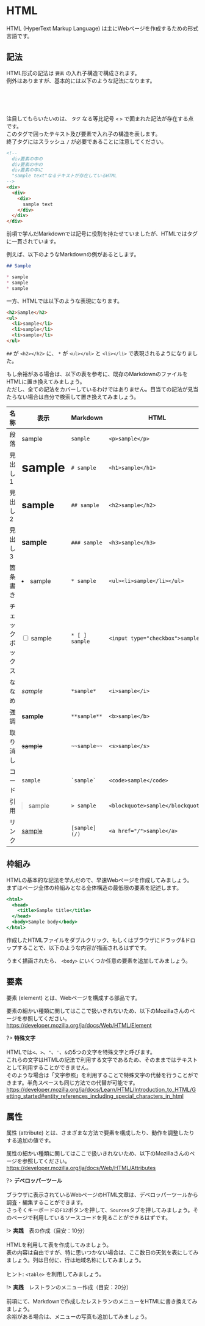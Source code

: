 HTML
===

HTML (HyperText Markup Language) は主にWebページを作成するための形式言語です。

## 記法

HTML形式の記法は `要素` の入れ子構造で構成されます。<br>
例外はありますが、基本的には以下のような記法になります。

<br><object type="image/svg+xml" data="svg/element.svg"></object><br><br>

注目してもらいたいのは、 `タグ` なる等比記号 `<` `>` で囲まれた記法が存在する点です。<br>
このタグで囲ったテキスト及び要素で入れ子の構造を表します。<br>
終了タグにはスラッシュ `/` が必要であることに注意してください。

```html
<!--
  div要素の中の
  div要素の中の
  div要素の中に
  "sample text"なるテキストが存在しているHTML
-->
<div>
  <div>
    <div>
      sample text
    </div>
  </div>
</div>
```

前項で学んだMarkdownでは記号に役割を持たせていましたが、HTMLではタグに一貫されています。

例えば、以下のようなMarkdownの例があるとします。

```markdown
## Sample

* sample
* sample
* sample
```

一方、HTMLでは以下のような表現になります。

```html
<h2>Sample</h2>
<ul>
  <li>sample</li>
  <li>sample</li>
  <li>sample</li>
</ul>
```

`##` が `<h2></h2>` に、 `*` が `<ul></ul>` と `<li></li>` で表現されるようになりました。

もし余裕がある場合は、以下の表を参考に、既存のMarkdownのファイルをHTMLに置き換えてみましょう。<br>
ただし、全ての記法をカバーしているわけではありません。目当ての記法が見当たらない場合は自分で検索して置き換えてみましょう。

名称 | 表示 | Markdown | HTML
--- | --- | --- | ---
段落         | <p style="margin: 0;">sample</p>    | `sample`     | `<p>sample</p>`
見出し1      | <h1 style="margin: 0;">sample</h1>  | `# sample`   | `<h1>sample</h1>`
見出し2      | <h2 style="margin: 0;">sample</h2>  | `## sample`  | `<h2>sample</h2>`
見出し3      | <h3 style="margin: 0;">sample</h3>  | `### sample` | `<h3>sample</h3>`
箇条書き     | <li>sample</li>                     | `* sample`   | `<ul><li>sample</li></ul>`
チェックボックス | <input type="checkbox">&nbsp;sample | `* [ ] sample` | `<input type="checkbox">sample`
ななめ       | *sample*                            | `*sample*`   | `<i>sample</i>`
強調         | **sample**                          | `**sample**` | `<b>sample</b>`
取り消し     | ~~sample~~                          | `~~sample~~` | `<s>sample</s>`
コード       | `sample`                            | <code>\`sample\`</code> | `<code>sample</code>`
引用         | <blockquote style="margin: 0;">sample</blockquote> | `> sample` | `<blockquote>sample</blockquote>`
リンク       | [sample](/)                         | `[sample](/)`| `<a href="/">sample</a>`

## 枠組み

HTMLの基本的な記法を学んだので、早速Webページを作成してみましょう。<br>
まずはページ全体の枠組みとなる全体構造の最低限の要素を記述します。

```index.html
<html>
  <head>
    <title>Sample title</title>
  </head>
  <body>Sample body</body>
</html>
```

作成したHTMLファイルをダブルクリック、もしくはブラウザにドラッグ&ドロップすることで、以下のような内容が描画されるはずです。

<object type="image/svg+xml" data="svg/html.svg"></object>

うまく描画されたら、 `<body>` にいくつか任意の要素を追加してみましょう。

## 要素

要素 (element) とは、Webページを構成する部品です。

<object type="image/svg+xml" data="svg\html_element.svg"></object>

要素の細かい種類に関してはここで扱いきれないため、以下のMozillaさんのページを参照してください。<br>
https://developer.mozilla.org/ja/docs/Web/HTML/Element

?> **特殊文字**<br><br>
HTMLでは`<`、`>`、`"`、`'`、`&`の5つの文字を特殊文字と呼びます。<br>
これらの文字はHTMLの記法で利用する文字であるため、そのままではテキストとして利用することができません。<br>
そのような場合は「文字参照」を利用することで特殊文字の代替を行うことができます。半角スペースも同じ方法での代替が可能です。<br>
https://developer.mozilla.org/ja/docs/Learn/HTML/Introduction_to_HTML/Getting_started#entity_references_including_special_characters_in_html

## 属性

属性 (attribute) とは、さまざまな方法で要素を構成したり、動作を調整したりする追加の値です。

属性の細かい種類に関してはここで扱いきれないため、以下のMozillaさんのページを参照してください。<br>
https://developer.mozilla.org/ja/docs/Web/HTML/Attributes


?> **デベロッパーツール**<br><br>
ブラウザに表示されているWebページのHTML文章は、デベロッパーツールから調査・編集することができます。<br>
さっそくキーボードの`F12`ボタンを押して、`Sources`タブを押してみましょう。そのページで利用しているソースコードを見ることができるはずです。

!> **実践**　表の作成（目安：10分）<br><br>
HTMLを利用して表を作成してみましょう。<br>
表の内容は自由ですが、特に思いつかない場合は、ここ数日の天気を表にしてみましょう。列は日付に、行は地域名称にしてみましょう。<br><br>
ヒント: `<table>` を利用してみましょう。

!> **実践**　レストランのメニュー作成（目安：20分）<br><br>
前項にて、Markdownで作成したレストランのメニューをHTMLに書き換えてみましょう。<br>
余裕がある場合は、メニューの写真も追加してみましょう。
